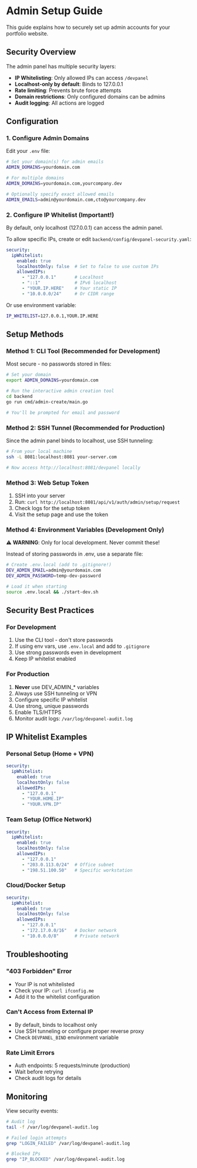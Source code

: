 # Admin Setup Guide

This guide explains how to securely set up admin accounts for your portfolio website.

## Security Overview

The admin panel has multiple security layers:
- **IP Whitelisting**: Only allowed IPs can access `/devpanel`
- **Localhost-only by default**: Binds to 127.0.0.1
- **Rate limiting**: Prevents brute force attempts
- **Domain restrictions**: Only configured domains can be admins
- **Audit logging**: All actions are logged

## Configuration

### 1. Configure Admin Domains

Edit your `.env` file:

```bash
# Set your domain(s) for admin emails
ADMIN_DOMAINS=yourdomain.com

# For multiple domains
ADMIN_DOMAINS=yourdomain.com,yourcompany.dev

# Optionally specify exact allowed emails
ADMIN_EMAILS=admin@yourdomain.com,cto@yourcompany.dev
```

### 2. Configure IP Whitelist (Important!)

By default, only localhost (127.0.0.1) can access the admin panel.

To allow specific IPs, create or edit `backend/config/devpanel-security.yaml`:

```yaml
security:
  ipWhitelist:
    enabled: true
    localhostOnly: false  # Set to false to use custom IPs
    allowedIPs:
      - "127.0.0.1"       # Localhost
      - "::1"             # IPv6 localhost
      - "YOUR.IP.HERE"    # Your static IP
      - "10.0.0.0/24"     # Or CIDR range
```

Or use environment variable:
```bash
IP_WHITELIST=127.0.0.1,YOUR.IP.HERE
```

## Setup Methods

### Method 1: CLI Tool (Recommended for Development)

Most secure - no passwords stored in files:

```bash
# Set your domain
export ADMIN_DOMAINS=yourdomain.com

# Run the interactive admin creation tool
cd backend
go run cmd/admin-create/main.go

# You'll be prompted for email and password
```

### Method 2: SSH Tunnel (Recommended for Production)

Since the admin panel binds to localhost, use SSH tunneling:

```bash
# From your local machine
ssh -L 8081:localhost:8081 your-server.com

# Now access http://localhost:8081/devpanel locally
```

### Method 3: Web Setup Token

1. SSH into your server
2. Run: `curl http://localhost:8081/api/v1/auth/admin/setup/request`
3. Check logs for the setup token
4. Visit the setup page and use the token

### Method 4: Environment Variables (Development Only)

⚠️ **WARNING**: Only for local development. Never commit these!

Instead of storing passwords in .env, use a separate file:

```bash
# Create .env.local (add to .gitignore!)
DEV_ADMIN_EMAIL=admin@yourdomain.com
DEV_ADMIN_PASSWORD=temp-dev-password

# Load it when starting
source .env.local && ./start-dev.sh
```

## Security Best Practices

### For Development
1. Use the CLI tool - don't store passwords
2. If using env vars, use `.env.local` and add to `.gitignore`
3. Use strong passwords even in development
4. Keep IP whitelist enabled

### For Production
1. **Never** use DEV_ADMIN_* variables
2. Always use SSH tunneling or VPN
3. Configure specific IP whitelist
4. Use strong, unique passwords
5. Enable TLS/HTTPS
6. Monitor audit logs: `/var/log/devpanel-audit.log`

## IP Whitelist Examples

### Personal Setup (Home + VPN)
```yaml
security:
  ipWhitelist:
    enabled: true
    localhostOnly: false
    allowedIPs:
      - "127.0.0.1"
      - "YOUR.HOME.IP"
      - "YOUR.VPN.IP"
```

### Team Setup (Office Network)
```yaml
security:
  ipWhitelist:
    enabled: true
    localhostOnly: false
    allowedIPs:
      - "127.0.0.1"
      - "203.0.113.0/24"  # Office subnet
      - "198.51.100.50"   # Specific workstation
```

### Cloud/Docker Setup
```yaml
security:
  ipWhitelist:
    enabled: true
    localhostOnly: false
    allowedIPs:
      - "127.0.0.1"
      - "172.17.0.0/16"   # Docker network
      - "10.0.0.0/8"      # Private network
```

## Troubleshooting

### "403 Forbidden" Error
- Your IP is not whitelisted
- Check your IP: `curl ifconfig.me`
- Add it to the whitelist configuration

### Can't Access from External IP
- By default, binds to localhost only
- Use SSH tunneling or configure proper reverse proxy
- Check `DEVPANEL_BIND` environment variable

### Rate Limit Errors
- Auth endpoints: 5 requests/minute (production)
- Wait before retrying
- Check audit logs for details

## Monitoring

View security events:
```bash
# Audit log
tail -f /var/log/devpanel-audit.log

# Failed login attempts
grep "LOGIN_FAILED" /var/log/devpanel-audit.log

# Blocked IPs
grep "IP_BLOCKED" /var/log/devpanel-audit.log
```